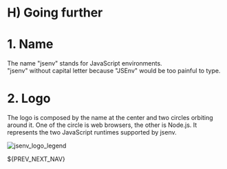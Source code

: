 # H) Going further

# 1. Name

The name "jsenv" stands for JavaScript environments.<br />
"jsenv" without capital letter because "JSEnv" would be too painful to type.

# 2. Logo

The logo is composed by the name at the center and two circles orbiting around it.
One of the circle is web browsers, the other is Node.js.
It represents the two JavaScript runtimes supported by jsenv.

![jsenv_logo_legend](https://github.com/jsenv/core/assets/443639/8317a70f-cd53-42c2-ba18-96c53669c2b4)

${PREV_NEXT_NAV}
